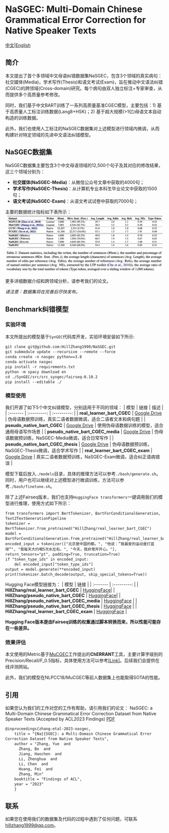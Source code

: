 # NaSGEC: Multi-Domain Chinese Grammatical Error Correction for Native Speaker Texts

[中文](./README.md)|[English](./README.en.md)
## 简介
本文提出了首个多领域中文母语纠错数据集NaSGEC，包含3个领域的真实病句：社交媒体(Media)，学术写作(Thesis)和语文考试(Exam)，旨在推动中文语法纠错(CGEC)的跨领域(Cross-domain)研究。每个病句由双人独立标注+专家审查，从而提供多个高质量参考修改。

同时，我们基于中文BART训练了一系列高质量基准CGEC模型，主要包括：1) 基于高质量人工标注训练数据(Lang8+HSK)；2) 基于超大规模(>1亿)母语文本自动构造的训练数据。

此外，我们也使用人工标注的NaSGEC数据集对上述模型进行领域内微调，从而构建针对特定领域的先进中文语法纠错模型。

## NaSGEC数据集
NaSGEC数据集主要包含3个中文母语领域的12,500个句子及其对应的修改结果，这三个领域分别为：

+ **社交媒体(NaSGEC-Media)**：从微信公众号文章中获取的4000句；
+ **学术写作(NaSGEC-Thesis)**：从计算机专业本科生毕业论文中获取的1500句；
+ **语文考试(NaSGEC-Exam)**：从语文考试试卷中获取的7000句；

主要的数据统计指标如下表所示：
![Data statistics](./pics/data_statistic.png)

更多详细数据介绍和跨领域分析，请参考我们的论文。

*请注意：数据集将在完善后尽快发布。*

## Benchmark纠错模型
### 实验环境
本文所提出的模型基于`SynGEC`代码库开发，实验环境安装如下所示:

```
git clone git@github.com:HillZhang1999/NaSGEC.git
git submodule update --recursive --remote --force
conda create -n nasgec python==3.8
conda activate nasgec
pip install -r requirements.txt
python -m spacy download en
cd ./SynGEC/src/src_syngec/fairseq-0.10.2
pip install --editable ./
```

### 模型使用
我们开源了如下5个中文纠错模型，分别适用于不同的领域：
| 模型 | 链接 | 描述 |
| :------- | :---------: | :---------: |
| **real_learner_bart_CGEC** | [Google Drive](https://drive.google.com/file/d/1AamhBi6vJ8RVzzHtr43Uaoqrm7_vPpuB/view?usp=share_link) | 伪母语数据预训练，真实二语者数据微调，适合二语者文本和病句题 |
| **pseudo_native_bart_CGEC** | [Google Drive](https://drive.google.com/file/d/1dKbrej1Eh_M1DFqtCvvSqso0QUUn9EvC/view?usp=share_link) | 使用伪母语数据训练的模型，适合通用母语写作场景 |
| **pseudo_native_bart_CGEC_media** | [Google Drive](https://drive.google.com/file/d/17dSnSEPq-eyWZ-Uck4G6fO8XwjNfxmDi/view?usp=share_link) | 伪母语数据预训练，NaSGEC-Media微调，适合日常写作 |
| **pseudo_native_bart_CGEC_thesis** | [Google Drive](https://drive.google.com/file/d/1J-BFDSxV4eQ2JvFEXdvI2AktZOxNd8rq/view?usp=share_link) | 伪母语数据预训练，NaSGEC-Thesis微调，适合学术写作 |
| **real_learner_bart_CGEC_exam** | [Google Drive](https://drive.google.com/file/d/1iQ0i7JMNXyoKjd5BdAfIPGg3QBLr9Lr3/view?usp=share_link) | 真实二语者数据预训练，NaSGEC-Exam微调，适合纠正语病错误 |

模型下载后放入`./models`目录，具体的推理方法可以参考`./bash/generate.sh`。
同时，用户也可以继续对上述模型进行微调训练，方法可以参考`./bash/finetune.sh`。

除了上述Fairseq版本，我们也支持`HuggingFace transformers`一键调用我们的模型进行推理，使用方式如下所示：

```
from transformers import BertTokenizer, BartForConditionalGeneration, Text2TextGenerationPipeline
tokenizer = BertTokenizer.from_pretrained("HillZhang/real_learner_bart_CGEC")
model = BartForConditionalGeneration.from_pretrained("HillZhang/real_learner_bart_CGEC")
encoded_input = tokenizer(["北京是中国的都。", "他说：”我最爱的运动是打蓝球“", "我每天大约喝5次水左右。", "今天，我非常开开心。"], return_tensors="pt", padding=True, truncation=True)
if "token_type_ids" in encoded_input:
    del encoded_input["token_type_ids"]
output = model.generate(**encoded_input)
print(tokenizer.batch_decode(output, skip_special_tokens=True))
```

Hugging Face模型链接为：
| 模型 | 链接 |
| :------- | :---------: |
| **HillZhang/real_learner_bart_CGEC** | [HuggingFace](https://huggingface.co/HillZhang/real_learner_bart_CGEC)|
| **HillZhang/pseudo_native_bart_CGEC** | [HuggingFace](https://huggingface.co/HillZhang/pseudo_native_bart_CGEC)|
| **HillZhang/pseudo_native_bart_CGEC_media** | [HuggingFace](https://huggingface.co/HillZhang/pseudo_native_bart_CGEC_media) |
| **HillZhang/pseudo_native_bart_CGEC_thesis** | [HuggingFace](https://huggingface.co/HillZhang/pseudo_native_bart_CGEC_thesis) |
| **HillZhang/real_learner_bart_CGEC_exam** | [HuggingFace](https://huggingface.co/HillZhang/real_learner_bart_CGEC_exam) |

**Hugging Face版本是由Fairseq训练的权重通过脚本转换而来，所以性能可能存在一些差异。**

### 效果评估
本文使用的Metric基于[MuCGEC](https://github.com/HillZhang1999/MuCGEC)工作提出的**ChERRANT**工具，主要计算字级别的Precision/Recall/F_0.5指标，具体使用方法可以参考[[Link]](https://github.com/HillZhang1999/MuCGEC/tree/main/scorers/ChERRANT)。后续我们会提供在线评测网站。

此外，我们的模型在NLPCC18/MuCGEC等前人数据集上也能取得SOTA的性能。

## 引用

如果您认为我们的工作对您的工作有帮助，请引用我们的论文：
NaSGEC: a Multi-Domain Chinese Grammatical Error Correction Dataset from Native Speaker Texts (Accepted by ACL2023 Findings) [PDF]()

```
@inproceedings{zhang-etal-2023-nasgec,
    title = "{Na}{SGEC}: a Multi-Domain Chinese Grammatical Error Correction Dataset from Native Speaker Texts",
    author = "Zhang, Yue  and
      Zhang, Bo  and
      Jiang, Haochen  and
      Li, Zhenghua  and
      Li, Chen  and
      Huang, Fei  and
      Zhang, Min"
    booktitle = "Findings of ACL",
    year = "2023"
    }
```

## 联系
如果您在使用我们的数据集及代码的过程中遇到了任何问题，可联系 hillzhang1999@qq.com。
